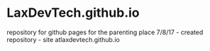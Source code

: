 # LaxDevTech.github.io
repository for github pages for the parenting place
7/8/17  - created repository - site atlaxdevtech.github.io
